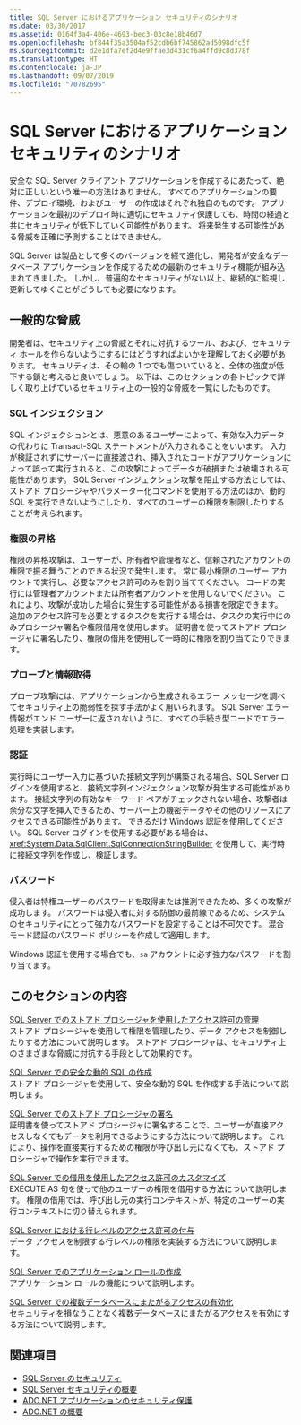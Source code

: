 ```yaml
---
title: SQL Server におけるアプリケーション セキュリティのシナリオ
ms.date: 03/30/2017
ms.assetid: 0164f3a4-406e-4693-bec3-03c8e18b46d7
ms.openlocfilehash: bf844f35a3504af52cdb6bf745862ad5098dfc5f
ms.sourcegitcommit: d2e1dfa7ef2d4e9ffae3d431cf6a4ffd9c8d378f
ms.translationtype: HT
ms.contentlocale: ja-JP
ms.lasthandoff: 09/07/2019
ms.locfileid: "70782695"
---
```

# <a name="application-security-scenarios-in-sql-server"></a>SQL Server におけるアプリケーション セキュリティのシナリオ
安全な SQL Server クライアント アプリケーションを作成するにあたって、絶対に正しいという唯一の方法はありません。 すべてのアプリケーションの要件、デプロイ環境、およびユーザーの作成はそれぞれ独自のものです。 アプリケーションを最初のデプロイ時に適切にセキュリティ保護しても、時間の経過と共にセキュリティが低下していく可能性があります。 将来発生する可能性がある脅威を正確に予測することはできません。  
  
 SQL Server は製品として多くのバージョンを経て進化し、開発者が安全なデータベース アプリケーションを作成するための最新のセキュリティ機能が組み込まれてきました。 しかし、普遍的なセキュリティがない以上、継続的に監視し更新してゆくことがどうしても必要になります。  
  
## <a name="common-threats"></a>一般的な脅威  
 開発者は、セキュリティ上の脅威とそれに対抗するツール、および、セキュリティ ホールを作らないようにするにはどうすればよいかを理解しておく必要があります。 セキュリティは、その輪の 1 つでも傷ついていると、全体の強度が低下する鎖と考えると良いでしょう。 以下は、このセクションの各トピックで詳しく取り上げているセキュリティ上の一般的な脅威を一覧にしたものです。  
  
### <a name="sql-injection"></a>SQL インジェクション  
 SQL インジェクションとは、悪意のあるユーザーによって、有効な入力データの代わりに Transact-SQL ステートメントが入力されることをいいます。 入力が検証されずにサーバーに直接渡され、挿入されたコードがアプリケーションによって誤って実行されると、この攻撃によってデータが破損または破壊される可能性があります。 SQL Server インジェクション攻撃を阻止する方法としては、ストアド プロシージャやパラメーター化コマンドを使用する方法のほか、動的 SQL を実行できないようにしたり、すべてのユーザーの権限を制限したりすることが考えられます。  
  
### <a name="elevation-of-privilege"></a>権限の昇格  
 権限の昇格攻撃は、ユーザーが、所有者や管理者など、信頼されたアカウントの権限で振る舞うことのできる状況で発生します。 常に最小権限のユーザー アカウントで実行し、必要なアクセス許可のみを割り当ててください。 コードの実行には管理者アカウントまたは所有者アカウントを使用しないでください。 これにより、攻撃が成功した場合に発生する可能性がある損害を限定できます。 追加のアクセス許可を必要とするタスクを実行する場合は、タスクの実行中にのみプロシージャ署名や権限借用を使用します。 証明書を使ってストアド プロシージャに署名したり、権限の借用を使用して一時的に権限を割り当てたりできます。  
  
### <a name="probing-and-intelligent-observation"></a>プローブと情報取得  
 プローブ攻撃には、アプリケーションから生成されるエラー メッセージを調べてセキュリティ上の脆弱性を探す手法がよく用いられます。 SQL Server エラー情報がエンド ユーザーに返されないように、すべての手続き型コードでエラー処理を実装します。  
  
### <a name="authentication"></a>認証  
 実行時にユーザー入力に基づいた接続文字列が構築される場合、SQL Server ログインを使用すると、接続文字列インジェクション攻撃が発生する可能性があります。 接続文字列の有効なキーワード ペアがチェックされない場合、攻撃者は余分な文字を挿入できるため、サーバー上の機密データやその他のリソースにアクセスできる可能性があります。 できるだけ Windows 認証を使用してください。 SQL Server ログインを使用する必要がある場合は、<xref:System.Data.SqlClient.SqlConnectionStringBuilder> を使用して、実行時に接続文字列を作成し、検証します。  
  
### <a name="passwords"></a>パスワード  
 侵入者は特権ユーザーのパスワードを取得または推測できたため、多くの攻撃が成功します。 パスワードは侵入者に対する防御の最前線であるため、システムのセキュリティにとって強力なパスワードを設定することは不可欠です。 混合モード認証のパスワード ポリシーを作成して適用します。  
  
 Windows 認証を使用する場合でも、`sa` アカウントに必ず強力なパスワードを割り当てます。  
  
## <a name="in-this-section"></a>このセクションの内容  
 [SQL Server でのストアド プロシージャを使用したアクセス許可の管理](managing-permissions-with-stored-procedures-in-sql-server.md)  
 ストアド プロシージャを使用して権限を管理したり、データ アクセスを制御したりする方法について説明します。 ストアド プロシージャは、セキュリティ上のさまざまな脅威に対抗する手段として効果的です。  
  
 [SQL Server での安全な動的 SQL の作成](writing-secure-dynamic-sql-in-sql-server.md)  
 ストアド プロシージャを使用して、安全な動的 SQL を作成する手法について説明します。  
  
 [SQL Server でのストアド プロシージャの署名](signing-stored-procedures-in-sql-server.md)  
 証明書を使ってストアド プロシージャに署名することで、ユーザーが直接アクセスしなくてもデータを利用できるようにする方法について説明します。 これにより、操作を直接実行するための権限が呼び出し元になくても、ストアド プロシージャで操作を実行できます。  
  
 [SQL Server での借用を使用したアクセス許可のカスタマイズ](customizing-permissions-with-impersonation-in-sql-server.md)  
 EXECUTE AS 句を使って他のユーザーの権限を借用する方法について説明します。 権限の借用では、呼び出し元の実行コンテキストが、特定のユーザーの実行コンテキストに切り替えられます。  
  
 [SQL Server における行レベルのアクセス許可の付与](granting-row-level-permissions-in-sql-server.md)  
 データ アクセスを制限する行レベルの権限を実装する方法について説明します。  
  
 [SQL Server でのアプリケーション ロールの作成](creating-application-roles-in-sql-server.md)  
 アプリケーション ロールの機能について説明します。  
  
 [SQL Server での複数データベースにまたがるアクセスの有効化](enabling-cross-database-access-in-sql-server.md)  
 セキュリティを損なうことなく複数データベースにまたがるアクセスを有効にする方法について説明します。  
  
## <a name="see-also"></a>関連項目

- [SQL Server のセキュリティ](sql-server-security.md)
- [SQL Server セキュリティの概要](overview-of-sql-server-security.md)
- [ADO.NET アプリケーションのセキュリティ保護](../securing-ado-net-applications.md)
- [ADO.NET の概要](../ado-net-overview.md)
